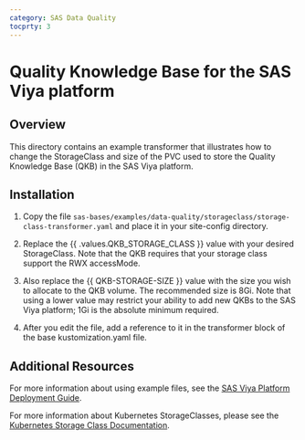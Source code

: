 ```yaml
---
category: SAS Data Quality
tocprty: 3
---
```


# Quality Knowledge Base for the SAS Viya platform

## Overview

This directory contains an example transformer that illustrates how to change the StorageClass and size of the PVC used to store the Quality Knowledge Base (QKB) in the SAS Viya platform.

## Installation
1.  Copy the file `sas-bases/examples/data-quality/storageclass/storage-class-transformer.yaml` and place it in your site-config directory.

2.  Replace the {{ .values.QKB_STORAGE_CLASS }} value with your desired StorageClass. Note that the QKB requires that your storage class support the RWX accessMode.

3.  Also replace the {{ QKB-STORAGE-SIZE }} value with the size you wish to allocate to the QKB volume.  The recommended size is 8Gi.  Note that using a lower value may restrict your ability to add new QKBs to the SAS Viya platform; 1Gi is the absolute minimum required.

4.  After you edit the file, add a reference to it in the transformer block of the base kustomization.yaml file.

## Additional Resources

For more information about using example files, see the [SAS Viya Platform Deployment Guide](http://documentation.sas.com/?cdcId=itopscdc&cdcVersion=default&docsetId=dplyml0phy0dkr&docsetTarget=titlepage.htm).

For more information about Kubernetes StorageClasses, please see the [Kubernetes Storage Class Documentation](https://kubernetes.io/docs/concepts/storage/storage-classes).


